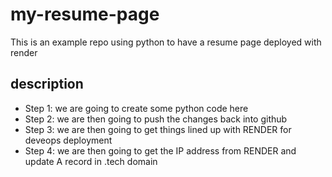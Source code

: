 # my-resume-page
This is an example repo using python to have a resume page deployed with render

## description
- Step 1: we are going to create some python code here
- Step 2: we are then going to push the changes back into github
- Step 3: we are then going to get things lined up with RENDER for deveops deployment
- Step 4: we are then going to get the IP address from RENDER and update A record in .tech domain
